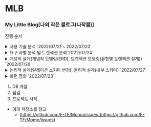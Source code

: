 # MLB
### My Little Blog[나의 작은 블로그(나작블)]

진행 순서
    
<details><summary>사용 기술 분석 `2022/07/21 ~ 2022/07/22`</summary>

 * [[토이] 나의 작은 블로그 프로젝트 계획](https://www.notion.so/2bf997970a89499eb8f98a26c9e4fb55) `07/21`

 * [[토이] 프로젝트 개요 정리하기](https://www.notion.so/2cf661a9ff3e4e16ae21132f90a2ba91) `07/22`
    
  - Spring Boot Starter
      - Project : Gradle Project
      - Spring Boot Version : 2.7.2
      - Group : com.project
      - Artifact: mlb
      - Packaging : Jar
      - Java Version : 11
      - Dependencies
          - Spring Boot (2.7.2ver)
          - Lombok
          - Thymeleaf
          - MySQL Driver
          - MyBatis Framework
  - 사용 기술
      - MySQL 8.0
      - MyBatis
      - Java11
      - Spring Framwork
      - Gradle
</details>

<details><summary>요구 사항 분석 및 트랜잭션 분석`2022/07/24`</summary>

* [[MLB] 요구 사항 분석, 트랜잭션 분석](https://www.notion.so/MLB-1daf2a960b074ce494d53a1ba5324410)

</details>
  
<details><summary>개념적 설계(개념적 모델링(ERD), 트랜잭션 모델링(유형별 트랜잭션 설계)) `2022/07/26`</summary>

* [[MLB] 개념적 설계(ERD)](https://www.notion.so/MLB-ERD-764e69d67974466eab87a48fb2a769ca) 
  
*  [[MLB] 개념적 설계(트랜잭션 모델링)](https://www.notion.so/MLB-5dde233abf04458eb8cc428192969d08) 

</details>
  
<details><summary>논리적 설계(릴레이션 스키마 변경), 물리적 설계(내부 스키마) `2022/07/27`</summary>

* [[MLB] 논리적 설계(릴레이션 스키마, 무결성 제약조건 정의), 물리적 설계(내부 스키마)](https://www.notion.so/MLB-914e6d0f29cb4b15a4d6fd9510892acd)

</details>


<details><summary>화면 정의 `2022/07/23`</summary>

* [[토이] 프로젝트 화면 설계](https://www.notion.so/7053e25d04fa49cfb398fe22a4e1f2e9) `07/23`

요구 사항 분석의 수월함과 개략적인 확인을 위해 화면을 우선적으로 정의함
      
  ![로그인전 메인화면.png](%5BToyPrj%5D%20%E1%84%82%E1%85%A1%E1%84%8B%E1%85%B4%20%E1%84%8C%E1%85%A1%E1%86%A8%E1%84%8B%E1%85%B3%E1%86%AB%20%E1%84%87%E1%85%B3%E1%86%AF%E1%84%85%E1%85%A9%E1%84%80%E1%85%B3%20c3189f7639be4feb982f0aabf2a79d67/%25EB%25A1%259C%25EA%25B7%25B8%25EC%259D%25B8%25EC%25A0%2584_%25EB%25A9%2594%25EC%259D%25B8%25ED%2599%2594%25EB%25A9%25B4.png)
  
  로그인전 메인 화면
  
  ![로그인 화면.png](%5BToyPrj%5D%20%E1%84%82%E1%85%A1%E1%84%8B%E1%85%B4%20%E1%84%8C%E1%85%A1%E1%86%A8%E1%84%8B%E1%85%B3%E1%86%AB%20%E1%84%87%E1%85%B3%E1%86%AF%E1%84%85%E1%85%A9%E1%84%80%E1%85%B3%20c3189f7639be4feb982f0aabf2a79d67/%25EB%25A1%259C%25EA%25B7%25B8%25EC%259D%25B8_%25ED%2599%2594%25EB%25A9%25B4.png)
  
  로그인 화면
  
  ![회원 가입 폼.png](%5BToyPrj%5D%20%E1%84%82%E1%85%A1%E1%84%8B%E1%85%B4%20%E1%84%8C%E1%85%A1%E1%86%A8%E1%84%8B%E1%85%B3%E1%86%AB%20%E1%84%87%E1%85%B3%E1%86%AF%E1%84%85%E1%85%A9%E1%84%80%E1%85%B3%20c3189f7639be4feb982f0aabf2a79d67/%25ED%259A%258C%25EC%259B%2590_%25EA%25B0%2580%25EC%259E%2585_%25ED%258F%25BC.png)
  
  회원가입 화면
  
  ![로그인후 메인 화면.png](%5BToyPrj%5D%20%E1%84%82%E1%85%A1%E1%84%8B%E1%85%B4%20%E1%84%8C%E1%85%A1%E1%86%A8%E1%84%8B%E1%85%B3%E1%86%AB%20%E1%84%87%E1%85%B3%E1%86%AF%E1%84%85%E1%85%A9%E1%84%80%E1%85%B3%20c3189f7639be4feb982f0aabf2a79d67/%25EB%25A1%259C%25EA%25B7%25B8%25EC%259D%25B8%25ED%259B%2584_%25EB%25A9%2594%25EC%259D%25B8_%25ED%2599%2594%25EB%25A9%25B4.png)
  
  로그인 후 메인
  
  ![글쓰기 화면.png](%5BToyPrj%5D%20%E1%84%82%E1%85%A1%E1%84%8B%E1%85%B4%20%E1%84%8C%E1%85%A1%E1%86%A8%E1%84%8B%E1%85%B3%E1%86%AB%20%E1%84%87%E1%85%B3%E1%86%AF%E1%84%85%E1%85%A9%E1%84%80%E1%85%B3%20c3189f7639be4feb982f0aabf2a79d67/%25EA%25B8%2580%25EC%2593%25B0%25EA%25B8%25B0_%25ED%2599%2594%25EB%25A9%25B4.png)
  
  글쓰기 화면
  
  ![내가 쓴 글 조회.png](%5BToyPrj%5D%20%E1%84%82%E1%85%A1%E1%84%8B%E1%85%B4%20%E1%84%8C%E1%85%A1%E1%86%A8%E1%84%8B%E1%85%B3%E1%86%AB%20%E1%84%87%E1%85%B3%E1%86%AF%E1%84%85%E1%85%A9%E1%84%80%E1%85%B3%20c3189f7639be4feb982f0aabf2a79d67/%25EB%2582%25B4%25EA%25B0%2580_%25EC%2593%25B4_%25EA%25B8%2580_%25EC%25A1%25B0%25ED%259A%258C.png)
  
  내가 쓴 글 조회
  
  ![글 수정 화면.png](%5BToyPrj%5D%20%E1%84%82%E1%85%A1%E1%84%8B%E1%85%B4%20%E1%84%8C%E1%85%A1%E1%86%A8%E1%84%8B%E1%85%B3%E1%86%AB%20%E1%84%87%E1%85%B3%E1%86%AF%E1%84%85%E1%85%A9%E1%84%80%E1%85%B3%20c3189f7639be4feb982f0aabf2a79d67/%25EA%25B8%2580_%25EC%2588%2598%25EC%25A0%2595_%25ED%2599%2594%25EB%25A9%25B4.png)
  
  글 수정 화면
  
  ![전체 글 조회.png](%5BToyPrj%5D%20%E1%84%82%E1%85%A1%E1%84%8B%E1%85%B4%20%E1%84%8C%E1%85%A1%E1%86%A8%E1%84%8B%E1%85%B3%E1%86%AB%20%E1%84%87%E1%85%B3%E1%86%AF%E1%84%85%E1%85%A9%E1%84%80%E1%85%B3%20c3189f7639be4feb982f0aabf2a79d67/%25EC%25A0%2584%25EC%25B2%25B4_%25EA%25B8%2580_%25EC%25A1%25B0%25ED%259A%258C.png)
  
  전체 글 조회

</details>
      
  1. DB 개설
  2. 점검
  3. 프로젝트 시작
- 아래 저장소를 참고
  - [https://github.com/E-TF/Momo/issues](https://github.com/E-TF/Momo/issues)
